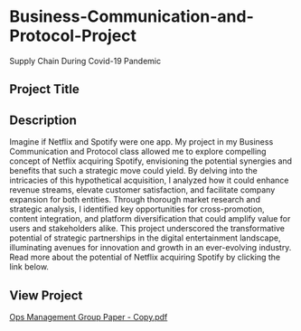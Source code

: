 # Business-Communication-and-Protocol-Project
Supply Chain During Covid-19 Pandemic


## Project Title



## Description
Imagine if Netflix and Spotify were one app. My project in my Business Communication and Protocol class allowed me to explore compelling concept of Netflix acquiring Spotify, envisioning the potential synergies and benefits that such a strategic move could yield. By delving into the intricacies of this hypothetical acquisition, I analyzed how it could enhance revenue streams, elevate customer satisfaction, and facilitate company expansion for both entities. Through thorough market research and strategic analysis, I identified key opportunities for cross-promotion, content integration, and platform diversification that could amplify value for users and stakeholders alike. This project underscored the transformative potential of strategic partnerships in the digital entertainment landscape, illuminating avenues for innovation and growth in an ever-evolving industry. Read more about the potential of Netflix acquiring Spotify by clicking the link below.


## View Project
[Ops Management Group Paper - Copy.pdf](https://github.com/elliegoodman/Operations-Management-Project/files/9679448/Ops.Management.Group.Paper.-.Copy.pdf)

